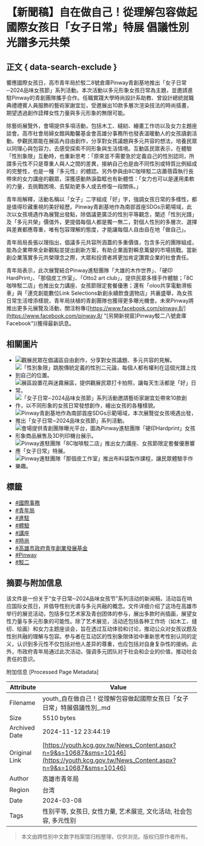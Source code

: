 # 【新聞稿】自在做自己！從理解包容做起 國際女孩日「女子日常」特展 倡議性別光譜多元共榮

## 正文 { data-search-exclude }


響應國際女孩日，高市青年局於駁二8號倉庫Pinway青創基地推出「女子日常─2024品味女孩節」系列活動。本次活動以多元形象女孩日常為主題，並邀請進駐Pinway的青創團隊攜手合作。任職實踐大學時尚設計系助教、曾設計總統就職典禮禮賓人員服飾的藝術家謝宜彣，受邀展出10款多層次渲染技法的時尚插畫，期望透過創作詮釋女性力量與多元形象的無限可能。

除藝術展覽外，會場提供多項活動，包括木工、縫紉、繪畫工作坊以及女力主題座談會。高市社會局婦女館與勵馨基金會高雄分事務所也發表溫暖動人的女孩讀劇活動。參觀民眾能在展區內自由創作，分享對女孩議題與多元共容的想法，培養民眾以同理心與包容力，去感受探索不同形象與生活情境。互動區民眾表示，在體驗「性別象限」互動時，也重新思考：「原來並不需要急於定義自己的性別認同，所謂多元性不只是尊重人與人之間的差異，接納自己也是由不同性別或特質比例組成的完整性，也是一種『多元性』的體認。另外參與由8C咖啡駁二店蕭蓓霖執行長帶來的女力講座的觀眾，深獲感動熱淚盈眶也有新體悟：「女力也可以是運用柔軟的力量，去挑戰困境、去幫助更多人或去修復一段關係。」

青年局解釋，活動名稱以「女子」二字組成「好」字，強調女孩日常的多樣性，都是值得珍藏重視的美好經歷。Pinway青創基地作為南部首座SDGs示範場域，此次以女孩境遇作為展覽出發點，除倡議更廣泛的性別平等觀念，闡述「性別光譜」及「多元共榮」價值外，更提倡每個人都是獨一無二，對個人性別的多層次、選擇與差異都應尊重，唯有包容理解的態度，才能讓每個人自由自在地「做自己」。

青年局局長張以理指出，倡議多元共容所涵蓋的多重價值，包含多元的團隊組成，能為企業帶來全新觀點並提出創新方案，有助企業面對瞬息萬變的市場挑戰。當新創企業落實多元共榮理念之際，大眾和投資者將更加肯定讚賞企業的社會責任。

青年局表示，此次展覽結合Pinway進駐團隊「大雄的木作世界」、「硬印HardPrint」、「那個皮工作室」、「Otto2 art club」，提供民眾多樣手作體驗；「8C咖啡駁二店」也推出女力講座、女孩節限定套餐優惠；還有「oloo共享電動滑板車」與「連克創能數位Link Selections新創永續飲食選物店」共襄盛舉，為女孩日常生活增添樣貌，青年局扶植的青創團隊也獲得更多曝光機會。未來Pinway將推出更多元展覽及活動，關注粉專([https://www.facebook.com/pinway.8/](https://www.facebook.com/pinway.8/ "[另開新視窗]Pinway駁二八號倉庫 Facebook"))獲得最新訊息。

## 相關圖片

- ![觀展民眾在倡議區自由創作，分享對女孩議題、多元共容的見解。](https://youth-ws.kcg.gov.tw/001/Upload/448/relpic/10146/10687/06b88f63-3d25-4692-a15a-98c40e14783d@710x470.jpg)
- ![「性別象限」跳脫傳統定義的性別二元論，每個人都有權利在這個光譜上找到自己的位置。](https://youth-ws.kcg.gov.tw/001/Upload/448/relpic/10146/10687/b18e60b3-aba2-4c27-a45c-faf8915554fc@710x470.jpg)
- ![展區設置花與迷霧展區，提供觀展民眾打卡拍照，讓每天生活都是「好」日常。](https://youth-ws.kcg.gov.tw/001/Upload/448/relpic/10146/10687/c469eb1f-e8d3-467a-95ac-657d3b7a2bfa@710x470.jpg)
- ![「女子日常─2024品味女孩節」系列活動邀請藝術家謝宜彣帶來10款創作，以不同形象的女孩日常發想創作，繪出女孩的各種樣貌。](https://youth-ws.kcg.gov.tw/001/Upload/448/relpic/10146/10687/84224472-2652-4bfc-b281-d41c9978183e@710x470.jpg)
- ![Pinway青創基地作為南部首座SDGs示範場域，本次展覽從女孩境遇出發，推出「女子日常─2024品味女孩節」系列活動。](https://youth-ws.kcg.gov.tw/001/Upload/448/relpic/10146/10687/b8939cb0-e235-40f3-81be-bf3860525ad9@710x470.jpg)
- ![會場提供青創團隊曝光平台，圖為Pinway進駐團隊「硬印Hardprint」女孩形象商品展售及3D列印機台展示。](https://youth-ws.kcg.gov.tw/001/Upload/448/relpic/10146/10687/06047823-3570-4b35-8c32-d37febbc7ca0@710x470.jpg)
- ![Pinway進駐團隊「8C咖啡駁二店」推出女力講座、女孩節限定套餐優惠響應「女子日常」特展。](https://youth-ws.kcg.gov.tw/001/Upload/448/relpic/10146/10687/4a81202c-2fff-468a-b0ff-26350cffb691@710x470.jpg)
- ![Pinway進駐團隊「那個皮工作室」推出布料袋製作課程，讓民眾體驗手作樂趣。](https://youth-ws.kcg.gov.tw/001/Upload/448/relpic/10146/10687/cf1664ca-f269-4c69-9fa5-83eeab542a00@710x470.jpg)

## 標籤

- [#國際事務](News_Tag.aspx?n=9&sms=10146&t=14)
- [#青年局](News_Tag.aspx?n=9&sms=10146&t=16)
- [#進駐](News_Tag.aspx?n=9&sms=10146&t=26)
- [#體驗](News_Tag.aspx?n=9&sms=10146&t=31)
- [#講座](News_Tag.aspx?n=9&sms=10146&t=34)
- [#時尚](News_Tag.aspx?n=9&sms=10146&t=36)
- [#高雄市政府青年創業發展基金](News_Tag.aspx?n=9&sms=10146&t=44)
- [#Pinway](News_Tag.aspx?n=9&sms=10146&t=60)
- [#駁二](News_Tag.aspx?n=9&sms=10146&t=62)

## 摘要与附加信息

<!-- tcd_abstract -->
该文件是一份关于“女子日常─2024品味女孩节”系列活动的新闻稿，活动旨在响应国际女孩日，并倡导性别光谱与多元共融的概念。文件详细介绍了这场在高雄市举行的展览活动，包括多位艺术家及青创团体的参与，展出多款时尚插画，展望女性力量与多元形象的可能性。除了艺术展览，活动还包括各种工作坊（如木工、缝纫、绘画）和女力主题座谈会，旨在透过互动体验和讨论，推动公众对女孩议题及性别共融的理解与包容。参与者在互动区的性别象限体验中重新思考性别认同的定义，认识到多元性不仅包括对他人差异的尊重，也应包括对自身复杂性的接纳。此外，市政府青年局通过此次活动，强调多元团队对于社会和企业的价值，推动社会责任的意识。
<!-- tcd_abstract_end -->

附加信息 [Processed Page Metadata]

| Attribute       | Value                                  |
|-----------------|----------------------------------------|
| Filename        | youth_自在做自己！從理解包容做起國際女孩日「女子日常」特展倡議性別_.md                             |
| Size            | 5510 bytes                           |
| Archived Date   | 2024-11-12 23:44:19                             |
| Original Link   | [https://youth.kcg.gov.tw/News_Content.aspx?n=9&s=10687&sms=10146](https://youth.kcg.gov.tw/News_Content.aspx?n=9&s=10687&sms=10146)                       |
| Author          | 高雄市青年局                               |
| Region          | 台湾                               |
| Date            | 2024-03-08                                 |
| Tags            | 性别平等, 女孩日, 女性力量, 艺术展览, 文化活动, 社会包容, 多元性别                                 |
>
> 本文由跨性别中文数字档案馆归档整理，仅供浏览。版权归原作者所有。
>